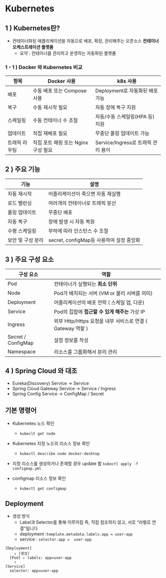 # Kubernetes

## 1 ) Kubernetes란?
- 컨테이너화된 애플리케이션을 자동으로 배포, 확장, 관리해주는 오픈소스 **컨테이너 오케스트레이션 플랫폼**
  - 요약 : 컨테이너를 관리하고 운영하는 자동화된 플랫폼

### 1 - 1 ) Docker 와 Kubernetes 비교
| 항목           | Docker 사용                           | k8s 사용                                  |
|----------------|----------------------------------------|--------------------------------------------|
| 배포           | 수동 배포 또는 Compose 사용            | Deployment로 자동화된 배포 가능            |
| 복구           | 수동 재시작 필요                       | 자동 장애 복구 지원                        |
| 스케일링       | 수동 컨테이너 수 조절                  | 자동/수동 스케일링(HPA 등) 지원            |
| 업데이트       | 직접 재배포 필요                       | 무중단 롤링 업데이트 가능                  |
| 트래픽 라우팅  | 직접 포트 매핑 또는 Nginx 구성 필요     | Service/Ingress로 트래픽 관리 용이         |

## 2 ) 주요 기능
| 기능         | 설명                             |
|------------|--------------------------------|
| 자동 재시작     | 어플리케이션이 죽으면 자동 재실행             |
| 로드 밸런싱     | 여러개의 컨테이너로 트래픽 분산              |
| 롤링 업데이트    | 무중단 배포                         |
| 자동 복구      | 장애 발생 시 자동 복원                  |
| 수평 스케일링    | 부하에 따라 인스턴스 수 조절               |
| 보안 및 구성 분리 | secret, configMap등 사용하여 설정 중앙화 |

## 3 ) 주요 구성 요소
| 구성 요소              | 역할                                          |
|--------------------|---------------------------------------------|
| Pod                | 컨테이너가 실행되는 **최소 단위**                        |
| Node               | Pod가 배치되는 서버 (VM or 물리 서버를 의미)              |
| Deployment         | 어플리케이션의 배포 전략 ( 스케일 업, 다운)                  |
| Service            | Pod의 집합에 **접근할 수 있게 해주는** 가상 IP             |
| Ingress            | 외부 Http/Https 요청을 내부 서비스로 연결 ( Gateway 역할 ) |
| Secret / ConfigMap | 설정 정보를 작성                                   |
| Namespace          | 리소스를 그룹화해서 분리 관리                            |

## 4 ) Spring Cloud 와 대조
- Eureka(Discovery) Service -> Service
- Spring  Cloud Gateway Service -> Service / Ingress
- Spring Config Service -> ConfigMap / Secret


## 기본 명령어

- Kubernetes 노드 확인
  - `kubeclt get node`
- Kubernetes 지정 노드의 리소스 정보 확인
  - `kubectl describe node docker-desktop`





- 지정 리소스를 생성하거나 존재할 경우 update 함
  `kubectl apply -f configmap.yml`
- configmap 리소스 정보 확인
  - `kubectl get configmap`

## Deployment

- 생성 방식
  -  Label과 Selector를 통해 이루어짐 즉, 직접 참조하지 않고, 서로 “라벨로 연결”됩니다
    - deployment :`template.metadata.labels.app = user-app`
    - service : `selector.app =  user-app`
```text
[Deployment]
    ↓ (생성)
  [Pod] ← labels: app=user-app
    ↑
[Service]
  selector: app=user-app
```